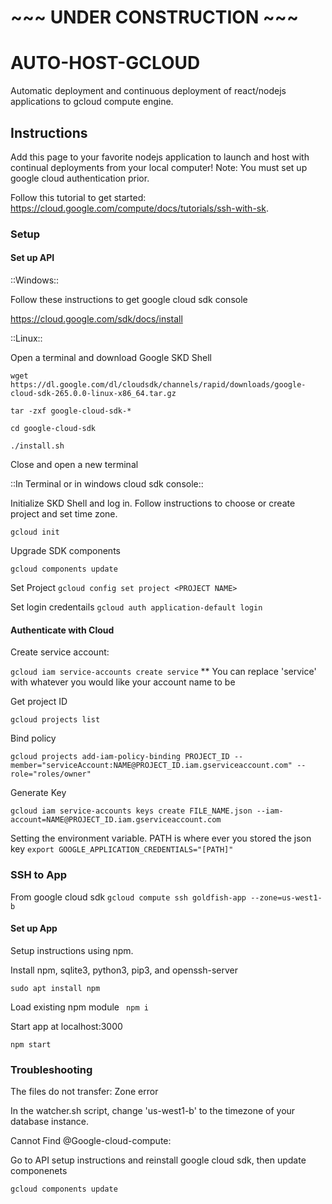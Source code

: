 # ~~~ UNDER CONSTRUCTION ~~~
# AUTO-HOST-GCLOUD

Automatic deployment and continuous deployment of react/nodejs applications to gcloud compute engine.

## Instructions ##

Add this page to your favorite nodejs application to launch and host with continual deployments from your local computer! Note: You must set up google cloud authentication prior.

Follow this tutorial to get started: https://cloud.google.com/compute/docs/tutorials/ssh-with-sk.

### Setup ###


#### Set up API ###

::Windows::

Follow these instructions to get google cloud sdk console

https://cloud.google.com/sdk/docs/install

::Linux::

Open a terminal and download Google SKD Shell

```wget https://dl.google.com/dl/cloudsdk/channels/rapid/downloads/google-cloud-sdk-265.0.0-linux-x86_64.tar.gz```

```tar -zxf google-cloud-sdk-*```

```cd google-cloud-sdk```

```./install.sh```

Close and open a new terminal

::In Terminal or in windows cloud sdk console::

Initialize SKD Shell and log in. Follow instructions to choose or create project and set time zone.

```gcloud init```

Upgrade SDK components

```gcloud components update```

Set Project
```gcloud config set project <PROJECT NAME>```

Set login credentails
```gcloud auth application-default login```

#### Authenticate with Cloud ####

Create service account:

```gcloud iam service-accounts create service```
 ** You can replace 'service' with whatever you would like your account name to be

Get project ID

```gcloud projects list```

Bind policy

 ```gcloud projects add-iam-policy-binding PROJECT_ID --member="serviceAccount:NAME@PROJECT_ID.iam.gserviceaccount.com" --role="roles/owner"```

 Generate Key

 ```gcloud iam service-accounts keys create FILE_NAME.json --iam-account=NAME@PROJECT_ID.iam.gserviceaccount.com```


 Setting the environment variable. PATH is where ever you stored the json key
 ```export GOOGLE_APPLICATION_CREDENTIALS="[PATH]"```

### SSH to App ###

From google cloud sdk
```gcloud compute ssh goldfish-app --zone=us-west1-b```

#### Set up App ####

Setup instructions using npm.

Install npm, sqlite3, python3, pip3, and openssh-server

```sudo apt install npm```


Load existing npm module
``` npm i```

Start app at localhost:3000

```npm start```

### Troubleshooting ###

The files do not transfer: Zone error

In the watcher.sh script, change 'us-west1-b' to the timezone of your database instance.

Cannot Find @Google-cloud-compute:

Go to API setup instructions and reinstall google cloud sdk, then update componenets

```gcloud components update```
